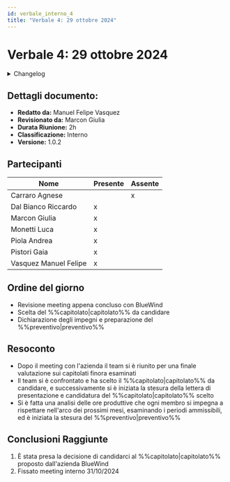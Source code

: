 ```yaml
---
id: verbale_interno_4
title: "Verbale 4: 29 ottobre 2024"
---
```


# Verbale 4: 29 ottobre 2024

<details>
  <summary>Changelog</summary>

| Data | Versione | Descrizione | Autore | Data Approvazione | Approvatore |
|------|----------|-------------|---------|------------------|-------------|
| 04/11/2024 | 1.2 | Aggiunta versionamento e durata riunione | Manuel Felipe Vasquez | 05/10/2024 | Giulia Marcon |
| 31/11/2024 | 1.1 | Revisione tipografica | Manuel Felipe Vasquez | 31/10/2024 | Giulia Marcon |
| 29/10/2024 | 1.0 | Prima stesura del documento | Manuel Felipe Vasquez | 30/10/2024 | Giulia Marcon |

</details>

## Dettagli documento:

- **Redatto da:** Manuel Felipe Vasquez
- **Revisionato da:** Marcon Giulia
- **Durata Riunione:** 2h
- **Classificazione:** Interno
- **Versione:** 1.0.2

## Partecipanti

| Nome                  | Presente | Assente |
| --------------------- | -------- | ------- |
| Carraro Agnese        |          | x       |
| Dal Bianco Riccardo   | x        |         |
| Marcon Giulia         | x        |         |
| Monetti Luca          | x        |         |
| Piola Andrea          | x        |         |
| Pistori Gaia          | x        |         |
| Vasquez Manuel Felipe | x        |         |

## Ordine del giorno

- Revisione meeting appena concluso con BlueWind
- Scelta del %%capitolato|capitolato%% da candidare
- Dichiarazione degli impegni e preparazione del %%preventivo|preventivo%%

## Resoconto

- Dopo il meeting con l'azienda il team si è riunito per una finale valutazione sui capitolati finora esaminati
- Il team si è confrontato e ha scelto il %%capitolato|capitolato%% da candidare, e successivamente si è iniziata la stesura della lettera di presentazione e candidatura del %%capitolato|capitolato%% scelto
- Si è fatta una analisi delle ore produttive che ogni membro si impegna a rispettare nell'arco dei prossimi mesi, esaminando i periodi ammissibili, ed è iniziata la stesura del %%preventivo|preventivo%%

## Conclusioni Raggiunte

1. È stata presa la decisione di candidarci al %%capitolato|capitolato%% proposto dall'azienda BlueWind
2. Fissato meeting interno 31/10/2024